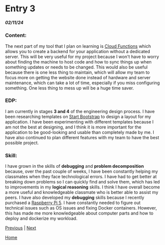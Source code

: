 # Entry 3
##### 02/11/24

### Content:



The next part of my tool that I plan on learning is [Cloud Functions](https://firebase.google.com/docs/functions) which allows you to create a backend for your application without a dedicated server. This will be very useful for my project because I won't have to worry about finding the machine to host code and how to sync things up when something updates or needs to be changed. This would also be useful because there is one less thing to maintain, which will allow my team to focus more on getting the website done instead of hardware and server maintenance, which can take a lot of time, especially if you miss configuring something. One less thing to mess up will be a huge time saver.

### EDP:
I am currently in stages **3 and 4** of the engineering design process. I have been researching templates on [Start Bootstrap](https://startbootstrap.com/) to design a layout for my application. I have been experimenting with different templates because I am not the best at designing, and I think it is more important for the application to be good-looking and usable than completely made by me. I have also continued to plan different features with my team to have the best possible project.

### Skill:
I have grown in the skills of **debugging** and **problem decomposition** because, over the past couple of weeks, I have been constantly helping my classmates when they face technological errors. I have had to get better at breaking down problems so I can quickly find and solve them, which has led to improvements in my **logical reasoning** skills. I think I have overall become a more useful and knowledgeable classmate who is better able to assist my peers. I have also developed my **debugging** skills because I recently purchased a [Raspberry Pi 5](https://www.raspberrypi.com/products/raspberry-pi-5/). I have constantly needed to figure out technical issues such as OS issues and fixing Docker containers. However, this has made me more knowledgeable about computer parts and how to deploy and dockerize my workload.

[Previous](entry02.md) | [Next](entry04.md)

[Home](../README.md)
